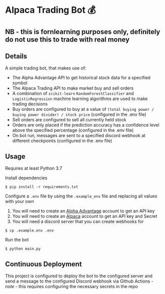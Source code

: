 # Alpaca Trading Bot 💰
## NB - this is fornlearning purposes only, definitely do not use this to trade with real money

## Details
A simple trading bot, that makes use of:
- The Alpha Advantage API to get historical stock data for a specified symbol
- The Alpaca Trading API to make market buy and sell orders
- A combination of `scikit-learn` `RandomForestClassifier` and `LogisticRegression` machine learning algorithms are used to make trading decisions
- Buy orders are configured to buy at a value of `(total buying power / buying power divider) / stock price` (configured in the .env file)
- Sell orders are configured to sell all currently held stock
- Orders are only placed if the prediction accuracy has a confidence level above the specified percentage (configured in the .env file)
- On bot run, messages are sent to a specified discord webhook at different checkpoints (configured in the .env file)

## Usage
Requires at least Python 3.7

Install dependencies
```
$ pip install -r requirements.txt
```
Configure a `.env` file by using the `.example_env` file and replacing all values with your own
1. You will need to create an [Alpha Advantage](https://www.alphavantage.co/) account to get an API key
2. You will need to create an [Alpaca](https://alpaca.markets/) account to get an API key and Secret
3. You will need a discord server that you can create webhooks for
```
$ cp .example.env .env
```
Run the bot
```
$ python main.py
```
## Continuous Deployment
This project is configured to deploy the bot to the configured server and send a message to the configured Discord webhook via Github Actions - 
*note* - this requires configuring the necessary secrets in the repo